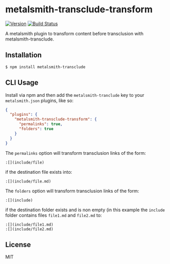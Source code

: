 # metalsmith-transclude-transform

[![Version](https://img.shields.io/npm/v/metalsmith-transclude-transform.svg)](https://npmjs.com/package/metalsmith-transclude-transform) [![Build Status](https://travis-ci.org/contentascode/metalsmith-transclude-transform.svg?branch=master)](https://travis-ci.org/contentascode/metalsmith-transclude-transform)

  A metalsmith plugin to transform content before transclusion with metalsmith-transclude.

## Installation

    $ npm install metalsmith-transclude

## CLI Usage

  Install via npm and then add the `metalsmith-tranclude` key to your `metalsmith.json` plugins, like so:

```json
{
  "plugins": {
    "metalsmith-transclude-transform": {
      "permalinks": true,
      "folders": true
    }
  }
}
```

The `permalinks` option will transform transclusion links of the form:
```
:[](include/file)
```

if the destination file exists into:
```
:[](include/file.md)
```

The `folders` option will transform transclusion links of the form:
```
:[](include)
```

if the destination folder exists and is non empty (in this example the `include` folder contains files `file1.md` and `file2.md` to:
```
:[](include/file1.md)
:[](include/file2.md)
```

## License

  MIT
